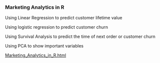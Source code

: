 ### Marketing Analytics in R



Using Linear Regression to predict customer lifetime value

Using logistic regression to predict customer churn

Using Survival Analysis to predict the time of next order or customer churn

Using PCA to show important variables


 [Marketing_Analytics_in_R.html](https://goodjob0823.github.io/Marketing-Analytics-in-R/Marketing_Analytics_in_R.html)

